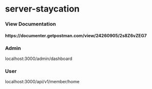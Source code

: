 # server-staycation

<h3>View Documentation</h3>
<h4>https://documenter.getpostman.com/view/24260905/2s8Z6vZEG7</h4>

<h3>Admin</h3>
localhost:3000/admin/dashboard

<h3>User</h3>
localhost:3000/api/v1/member/home


